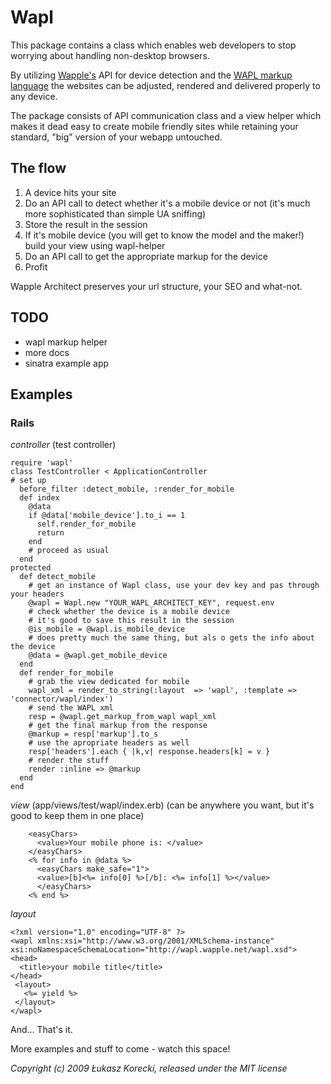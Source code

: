 # Wapl

This package contains a class which enables web developers to stop worrying about handling non-desktop browsers.

By utilizing [Wapple's](http://wapple.net) API for device detection and the [WAPL markup language](http://wapl.info) the websites can be adjusted, rendered and delivered properly to any device.

The package consists of API communication class and a view helper which makes it dead easy to create mobile friendly sites while retaining your standard, "big" version of your webapp untouched.


## The flow
1. A device hits your site
1. Do an API call to detect whether it's a mobile device or not (it's much more sophisticated than simple UA sniffing)
1. Store the result in the session
1. If it's mobile device (you will get to know the model and the maker!) build your view using wapl-helper
1. Do an API call to get the appropriate markup for the device
1. Profit

Wapple Architect preserves your url structure, your SEO and what-not.

## TODO

- wapl markup helper
- more docs
- sinatra example app

## Examples
### Rails

*controller* (test controller)

    require 'wapl'
    class TestController < ApplicationController
    # set up
      before_filter :detect_mobile, :render_for_mobile
      def index
        @data
        if @data['mobile_device'].to_i == 1
          self.render_for_mobile
          return
        end
        # proceed as usual
      end
    protected
      def detect_mobile
        # get an instance of Wapl class, use your dev key and pas through your headers
        @wapl = Wapl.new "YOUR_WAPL_ARCHITECT_KEY", request.env
        # check whether the device is a mobile device
        # it's good to save this result in the session
        @is_mobile = @wapl.is_mobile_device 
        # does pretty much the same thing, but als o gets the info about the device
        @data = @wapl.get_mobile_device 
      end
      def render_for_mobile
        # grab the view dedicated for mobile
        wapl_xml = render_to_string(:layout  => 'wapl', :template => 'connector/wapl/index')
        # send the WAPL xml 
        resp = @wapl.get_markup_from_wapl wapl_xml
        # get the final markup from the response
        @markup = resp['markup'].to_s
        # use the apropriate headers as well
        resp['headers'].each { |k,v| response.headers[k] = v }
        # render the stuff
        render :inline => @markup
      end
    end

*view* (app/views/test/wapl/index.erb) (can be anywhere you want, but it's good to keep them in one place)

        <easyChars>
          <value>Your mobile phone is: </value>
        </easyChars>
        <% for info in @data %>
          <easyChars make_safe="1">
          <value>[b]<%= info[0] %>[/b]: <%= info[1] %></value>
          </easyChars>
        <% end %>

*layout*


    <?xml version="1.0" encoding="UTF-8" ?>
    <wapl xmlns:xsi="http://www.w3.org/2001/XMLSchema-instance" xsi:noNamespaceSchemaLocation="http://wapl.wapple.net/wapl.xsd">
    <head>
      <title>your mobile title</title>
    </head>
     <layout>
       <%= yield %>
     </layout>
    </wapl>

And... That's it.

More  examples and stuff to come - watch this space!

_Copyright (c) 2009 Łukasz Korecki, released under the MIT license_
